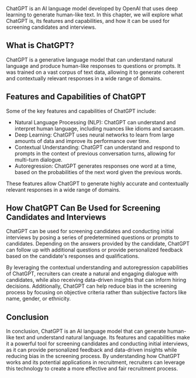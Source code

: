 
ChatGPT is an AI language model developed by OpenAI that uses deep learning to generate human-like text. In this chapter, we will explore what ChatGPT is, its features and capabilities, and how it can be used for screening candidates and interviews.

What is ChatGPT?
----------------

ChatGPT is a generative language model that can understand natural language and produce human-like responses to questions or prompts. It was trained on a vast corpus of text data, allowing it to generate coherent and contextually relevant responses in a wide range of domains.

Features and Capabilities of ChatGPT
------------------------------------

Some of the key features and capabilities of ChatGPT include:

* Natural Language Processing (NLP): ChatGPT can understand and interpret human language, including nuances like idioms and sarcasm.
* Deep Learning: ChatGPT uses neural networks to learn from large amounts of data and improve its performance over time.
* Contextual Understanding: ChatGPT can understand and respond to prompts in the context of previous conversation turns, allowing for multi-turn dialogue.
* Autoregression: ChatGPT generates responses one word at a time, based on the probabilities of the next word given the previous words.

These features allow ChatGPT to generate highly accurate and contextually relevant responses in a wide range of domains.

How ChatGPT Can Be Used for Screening Candidates and Interviews
---------------------------------------------------------------

ChatGPT can be used for screening candidates and conducting initial interviews by posing a series of predetermined questions or prompts to candidates. Depending on the answers provided by the candidate, ChatGPT can follow up with additional questions or provide personalized feedback based on the candidate's responses and qualifications.

By leveraging the contextual understanding and autoregression capabilities of ChatGPT, recruiters can create a natural and engaging dialogue with candidates, while also receiving data-driven insights that can inform hiring decisions. Additionally, ChatGPT can help reduce bias in the screening process by focusing on objective criteria rather than subjective factors like name, gender, or ethnicity.

Conclusion
----------

In conclusion, ChatGPT is an AI language model that can generate human-like text and understand natural language. Its features and capabilities make it a powerful tool for screening candidates and conducting initial interviews, as it can provide personalized feedback and data-driven insights while reducing bias in the screening process. By understanding how ChatGPT works and its potential applications in recruitment, recruiters can leverage this technology to create a more effective and fair recruitment process.
